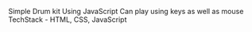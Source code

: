 Simple Drum kit Using JavaScript
Can play using keys as well as mouse
TechStack - HTML, CSS, JavaScript   
